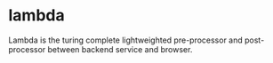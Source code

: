 # lambda
Lambda is the turing complete lightweighted pre-processor and post-processor between backend service and browser.
